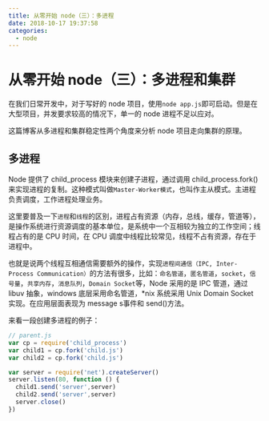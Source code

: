 ```yaml
---
title: 从零开始 node（三）：多进程
date: 2018-10-17 19:37:58
categories:
  - node
---
```


# 从零开始 node（三）：多进程和集群

在我们日常开发中，对于写好的 node 项目，使用`node app.js`即可启动。但是在大型项目，并发要求较高的情况下，单一的 node 进程不足以应对。

这篇博客从多进程和集群稳定性两个角度来分析 node 项目走向集群的原理。

## 多进程

Node 提供了 child_process 模块来创建子进程，通过调用 child_process.fork()来实现进程的复制。这种模式叫做`Master-Worker模式`，也叫作主从模式。主进程负责调度，工作进程处理业务。

这里要普及一下`进程`和`线程`的区别，进程占有资源（内存，总线，缓存，管道等），是操作系统进行资源调度的基本单位，是系统中一个互相较为独立的工作空间；线程占有的是 CPU 时间，在 CPU 调度中线程比较常见，线程不占有资源，存在于进程中。

也就是说两个线程互相通信需要额外的操作，实现`进程间通信（IPC, Inter-Process Communication）`的方法有很多，比如：`命名管道`，`匿名管道`，`socket`，`信号量`，`共享内存`，`消息队列`，`Domain Socket`等，Node 采用的是 IPC 管道，通过 libuv 抽象，windows 底层采用命名管道，\*nix 系统采用 Unix Domain Socket 实现。在应用层面表现为 message s事件和 send()方法。

来看一段创建多进程的例子：

```javascript
// parent.js
var cp = require('child_process')
var child1 = cp.fork('child.js')
var child2 = cp.fork('child.js')

var server = require('net').createServer()
server.listen(80, function () {
  child1.send('server',server)
  child2.send('server',server)
  server.close()
})
```
